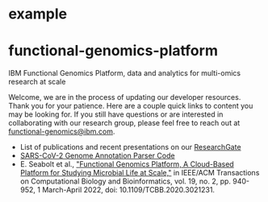 example
=======

# functional-genomics-platform
IBM Functional Genomics Platform, data and analytics for multi-omics research at scale

Welcome, we are in the process of updating our developer resources. Thank you for your patience. Here are a couple quick links to content you may be looking for. If you still have questions or are interested in collaborating with our research group, please feel free to reach out at functional-genomics@ibm.com.

- List of publications and recent presentations on our [ResearchGate](https://www.researchgate.net/project/IBM-Functional-Genomics-Platform-formerly-OMXWare)
- [SARS-CoV-2 Genome Annotation Parser Code](https://github.com/IBM/omxware-getting-started/tree/master/SARS-CoV-2_parser)
- E. Seabolt et al., ["Functional Genomics Platform, A Cloud-Based Platform for Studying Microbial Life at Scale,"](https://ieeexplore.ieee.org/document/9184986) in IEEE/ACM Transactions on Computational Biology and Bioinformatics, vol. 19, no. 2, pp. 940-952, 1 March-April 2022, doi: 10.1109/TCBB.2020.3021231.
